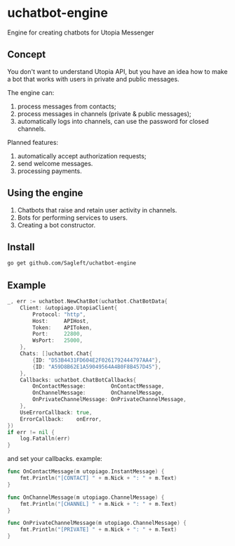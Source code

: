 # uchatbot-engine
Engine for creating chatbots for Utopia Messenger

## Concept

You don't want to understand Utopia API, but you have an idea how to make a bot that works with users in private and public messages.

The engine can:

1. process messages from contacts;
2. process messages in channels (private & public messages);
3. automatically logs into channels, can use the password for closed channels.

Planned features:
1. automatically accept authorization requests;
2. send welcome messages.
3. processing payments.

## Using the engine

1. Chatbots that raise and retain user activity in channels.
2. Bots for performing services to users.
3. Creating a bot constructor.

## Install

```bash
go get github.com/Sagleft/uchatbot-engine
```

## Example

```go
_, err := uchatbot.NewChatBot(uchatbot.ChatBotData{
    Client: &utopiago.UtopiaClient{
        Protocol: "http",
        Host:     APIHost,
        Token:    APIToken,
        Port:     22800,
        WsPort:   25000,
    },
    Chats: []uchatbot.Chat{
        {ID: "D53B4431FD604E2F0261792444797AA4"},
        {ID: "A59D8B62E1A59049564A4B0F8B457D45"},
    },
    Callbacks: uchatbot.ChatBotCallbacks{
        OnContactMessage:        OnContactMessage,
        OnChannelMessage:        OnChannelMessage,
        OnPrivateChannelMessage: OnPrivateChannelMessage,
    },
    UseErrorCallback: true,
    ErrorCallback:    onError,
})
if err != nil {
    log.Fatalln(err)
}
```

and set your callbacks. example:

```go
func OnContactMessage(m utopiago.InstantMessage) {
	fmt.Println("[CONTACT] " + m.Nick + ": " + m.Text)
}

func OnChannelMessage(m utopiago.ChannelMessage) {
	fmt.Println("[CHANNEL] " + m.Nick + ": " + m.Text)
}

func OnPrivateChannelMessage(m utopiago.ChannelMessage) {
	fmt.Println("[PRIVATE] " + m.Nick + ": " + m.Text)
}
```
